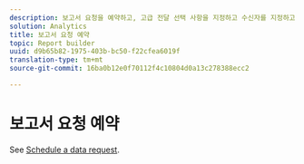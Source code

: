 ```yaml
---
description: 보고서 요청을 예약하고, 고급 전달 선택 사항을 지정하고 수신자를 지정하고 예약 내역을 볼 수 있습니다. 고급 전달 선택 사항을 사용하면 특정 시간에 또는 특정 간격으로 전송할 보고서를 구성할 수 있습니다. 보고서 전송 시 사용할 파일 형식을 지정할 수도 있습니다.
solution: Analytics
title: 보고서 요청 예약
topic: Report builder
uuid: d9b65b82-1975-403b-bc50-f22cfea6019f
translation-type: tm+mt
source-git-commit: 16ba0b12e0f70112f4c10804d0a13c278388ecc2

---
```



# 보고서 요청 예약

See [Schedule a data request](/help/analyze/report-builder/t-schedule-a-data-request.md).
